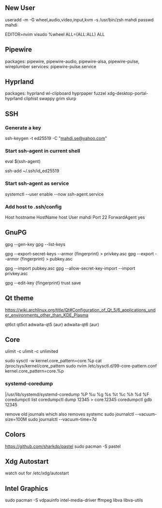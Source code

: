 ## New User

useradd -m -G wheel,audio,video,input,kvm -s /usr/bin/zsh mahdi
passwd mahdi

EDITOR=nvim visudo
%wheel ALL=(ALL:ALL) ALL

## Pipewire

packages: pipewire, pipewire-audio, pipewire-alsa, pipewire-pulse, wireplumber
services: pipewire-pulse.service

## Hyprland

packages: hyprland wl-clipboard hyprpaper fuzzel xdg-desktop-portal-hyprland cliphist swappy grim slurp

## SSH

### Generate a key

ssh-keygen -t ed25519 -C "mahdi.se@yahoo.com"

### Start ssh-agent in current shell

eval $(ssh-agent)

ssh-add ~/.ssh/id_ed25519

### Start ssh-agent as service

systemctl --user enable --now ssh-agent.service

### Add host to .ssh/config

Host hostname
HostName host
User mahdi
Port 22
ForwardAgent yes

## GnuPG

gpg --gen-key
gpg --list-keys

gpg --export-secret-keys --armor {fingerprint} > privkey.asc
gpg --export --armor {fingerprint} > pubkey.asc

gpg --import pubkey.asc
gpg --allow-secret-key-import --import privkey.asc

gpg --edit-key {fingerprint}
trust
save

## Qt theme

https://wiki.archlinux.org/title/Qt#Configuration_of_Qt_5/6_applications_under_environments_other_than_KDE_Plasma

qt6ct
qt5ct
adwaita-qt5 (aur)
adwaita-qt6 (aur)

## Core

ulimit -c
ulimit -c unlimited

sudo sysctl -w kernel.core_pattern=core.%p
cat /proc/sys/kernel/core_pattern
sudo nvim /etc/sysctl.d/99-core-pattern.conf
kernel.core_pattern=core.%p

### systemd-coredump

|/usr/lib/systemd/systemd-coredump %P %u %g %s %t %c %h %d %F
coredumpctl list
coredumpctl dump 12345 > core.12345
coredumpctl gdb 12345

remove old journals which also removes systemc
sudo journalctl --vacuum-size=100M
sudo journalctl --vacuum-time=7d

## Colors

https://github.com/sharkdp/pastel
sudo pacman -S pastel

## Xdg Autostart

watch out for /etc/xdg/autostart

## Intel Graphics

sudo pacman -S vdpauinfo intel-media-driver ffmpeg libva libva-utils
